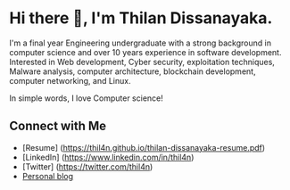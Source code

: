 # Hi there 👋, I'm Thilan Dissanayaka.

I'm a final year Engineering undergraduate with a strong background in computer science and over 10 years experience in software development. Interested in Web development, Cyber security, exploitation techniques, Malware analysis, computer architecture, blockchain development, computer networking, and Linux.

In simple words,
I love Computer science!

## Connect with Me
- [Resume] (https://thil4n.github.io/thilan-dissanayaka-resume.pdf)
- [LinkedIn] (https://www.linkedin.com/in/thil4n)
- [Twitter] (https://twitter.com/thil4n)
- [Personal blog](https://hacksland.net)


